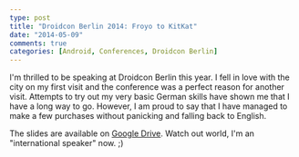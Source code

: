 ```yaml
---
type: post
title: "Droidcon Berlin 2014: Froyo to KitKat"
date: "2014-05-09"
comments: true
categories: [Android, Conferences, Droidcon Berlin]
---
```


I'm thrilled to be speaking at Droidcon Berlin this year. I fell in love with the city on my first visit and the conference was a perfect reason for another visit. Attempts to try out my very basic German skills have shown me that I have a long way to go. However, I am proud to say that I have managed to make a few purchases without panicking and falling back to English.

The slides are available on [Google Drive](https://drive.google.com/file/d/0B7Daz4FEcG6DZHUtVXk3TWl2VjA/edit?usp=sharing). Watch out world, I'm an "international speaker" now. ;)
